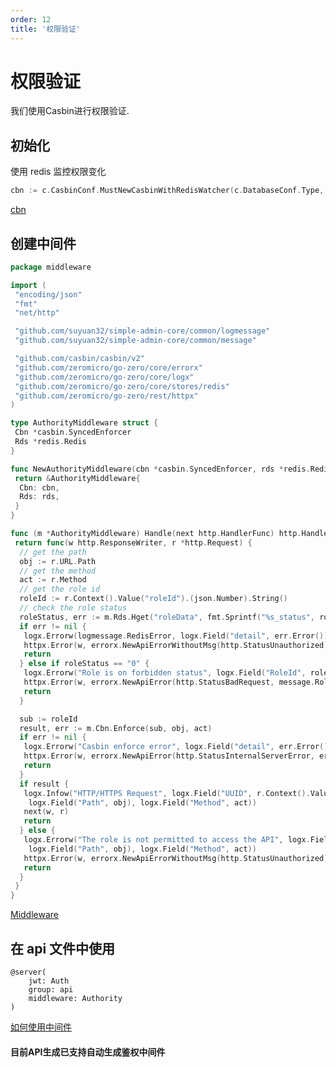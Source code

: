 ```yaml
---
order: 12
title: '权限验证'
---
```


# 权限验证

我们使用Casbin进行权限验证.

## 初始化
使用 redis 监控权限变化

```go
cbn := c.CasbinConf.MustNewCasbinWithRedisWatcher(c.DatabaseConf.Type, c.DatabaseConf.GetDSN(), c.RedisConf)
```

[cbn](https://github.com/suyuan32/simple-admin-core/blob/master/api/internal/svc/servicecontext.go)

## 创建中间件

```go
package middleware

import (
 "encoding/json"
 "fmt"
 "net/http"

 "github.com/suyuan32/simple-admin-core/common/logmessage"
 "github.com/suyuan32/simple-admin-core/common/message"

 "github.com/casbin/casbin/v2"
 "github.com/zeromicro/go-zero/core/errorx"
 "github.com/zeromicro/go-zero/core/logx"
 "github.com/zeromicro/go-zero/core/stores/redis"
 "github.com/zeromicro/go-zero/rest/httpx"
)

type AuthorityMiddleware struct {
 Cbn *casbin.SyncedEnforcer
 Rds *redis.Redis
}

func NewAuthorityMiddleware(cbn *casbin.SyncedEnforcer, rds *redis.Redis) *AuthorityMiddleware {
 return &AuthorityMiddleware{
  Cbn: cbn,
  Rds: rds,
 }
}

func (m *AuthorityMiddleware) Handle(next http.HandlerFunc) http.HandlerFunc {
 return func(w http.ResponseWriter, r *http.Request) {
  // get the path
  obj := r.URL.Path
  // get the method
  act := r.Method
  // get the role id
  roleId := r.Context().Value("roleId").(json.Number).String()
  // check the role status
  roleStatus, err := m.Rds.Hget("roleData", fmt.Sprintf("%s_status", roleId))
  if err != nil {
   logx.Errorw(logmessage.RedisError, logx.Field("detail", err.Error()))
   httpx.Error(w, errorx.NewApiErrorWithoutMsg(http.StatusUnauthorized))
   return
  } else if roleStatus == "0" {
   logx.Errorw("Role is on forbidden status", logx.Field("RoleId", roleId))
   httpx.Error(w, errorx.NewApiError(http.StatusBadRequest, message.RoleForbidden))
   return
  }

  sub := roleId
  result, err := m.Cbn.Enforce(sub, obj, act)
  if err != nil {
   logx.Errorw("Casbin enforce error", logx.Field("detail", err.Error()))
   httpx.Error(w, errorx.NewApiError(http.StatusInternalServerError, errorx.ApiRequestFailed))
   return
  }
  if result {
   logx.Infow("HTTP/HTTPS Request", logx.Field("UUID", r.Context().Value("userId").(string)),
    logx.Field("Path", obj), logx.Field("Method", act))
   next(w, r)
   return
  } else {
   logx.Errorw("The role is not permitted to access the API", logx.Field("RoleId", roleId),
    logx.Field("Path", obj), logx.Field("Method", act))
   httpx.Error(w, errorx.NewApiErrorWithoutMsg(http.StatusUnauthorized))
   return
  }
 }
}

```

[Middleware](https://github.com/suyuan32/simple-admin-core/blob/master/api/internal/middleware/authoritymiddleware.go)

## 在 api 文件中使用

```text
@server(
    jwt: Auth
    group: api
    middleware: Authority
)
```

[如何使用中间件](https://go-zero.dev/cn/docs/advance/middleware)

#### 目前API生成已支持自动生成鉴权中间件
